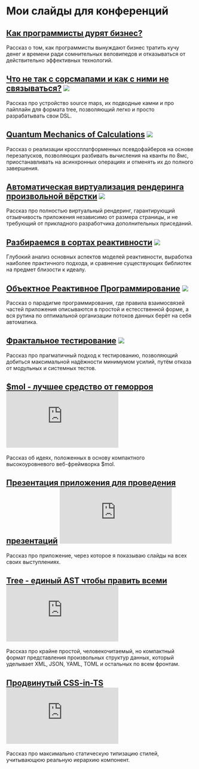 # Мои слайды для конференций

## [Как программисты дурят бизнес?](https://page.hyoo.ru/#!=swfl3g_y3okjr)

Рассказ о том, как программисты вынуждают бизнес тратить кучу денег и времени ради сомнительных веловипедов и отказываться от действительно эффективных технологий.

## [Что не так с сорсмапами и как с ними не связываться?](sourcemap) ![](https://holyjs.ru/favicons/favicon-16x16.png)

Рассказ про устройство source maps, их подводные камни и про пайплайн для формата tree, позволяющий легко и просто разрабатывать свои DSL.

## [Quantum Mechanics of Calculations](fibers) ![](https://holyjs.ru/favicons/favicon-16x16.png)

Рассказ о реализации кроссплатформенных  псевдофайберов на основе перезапусков, позволяющих разбивать вычисления на кванты по 8мс, приостанавливать на асинхронных операциях и отменять их до полного завершения.

## [Автоматическая виртуализация рендеринга произвольной вёрстки](virt) ![](https://holyjs.ru/favicons/favicon-16x16.png)

Рассказ про полностью виртуальный рендеринг, гарантирующий отзывчивость приложения независимо от размера страницы, и не требующий от прикладного разработчика дополнительных приседаний.

## [Разбираемся в сортах реактивности](https://github.com/nin-jin/slides/tree/master/reactivity) ![](https://secon.ru/favicon-16x16.png)

Глубокий анализ основных аспектов моделей реактивности, выработка наиболее практичного подхода, и сравнение существующих библиотек на предмет близости к идеалу.

## [Объектное Реактивное Программирование](orp) ![](https://frontendconf.ru/i/frontendconf/2018/favicon.ico)

Рассказ о парадигме программирования, где правила взаимосвязей частей приложения описываются в простой и естесственной форме, а вся рутина по оптимальной организации потоков данных берёт на себя автоматика.

## [Фрактальное тестирование](testing) ![](https://techleadconf.ru/i/techlead_conf/moscow/2020/favicon.ico)

Рассказ про прагматичный подход к тестированию, позволяющий добиться максимальной надёжности минимумом усилий, путём отказа от модульных и системных тестов.

## [$mol - лучшее средство от геморроя](mol) ![](https://favicon.yandex.net/favicon/piterjs.org?color=0,0,0,0&size=16&stub=1)

Рассказ об идеях, положенных в основу компактного высокоуровневого веб-фреймворка $mol.

## [Презентация приложения для проведения презентаций](slides) ![](https://favicon.yandex.net/favicon/piterjs.org?color=0,0,0,0&size=16&stub=1)

Рассказ про приложение, через которое я показываю слайды на всех своих выступлениях.

## [Tree - единый AST чтобы править всеми](tree) ![](https://favicon.yandex.net/favicon/piterjs.org?color=0,0,0,0&size=16&stub=1)

Рассказ про крайне простой, человекочитаемый, но компактный формат представления произвольных структур данных, который уделывает XML, JSON, YAML, TOML и остальных по всем фронтам.

## [Продвинутый CSS-in-TS](css-in-ts) ![](https://favicon.yandex.net/favicon/piterjs.org?color=0,0,0,0&size=16&stub=1)

Рассказ про максимально статическую типизацию стилей, учитывающюю реальную иерархию компонент.
